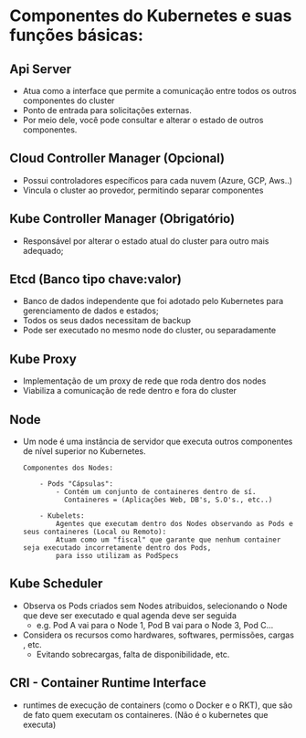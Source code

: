 # Componentes do Kubernetes e suas funções básicas: 

## Api Server
- Atua como a interface que permite a comunicação entre todos os outros componentes do cluster
- Ponto de entrada para solicitações externas. 
- Por meio dele, você pode consultar e alterar o estado de outros componentes.

## Cloud Controller Manager (Opcional)
- Possui controladores específicos para cada nuvem (Azure, GCP, Aws..)
- Vincula o cluster ao provedor, permitindo separar componentes

## Kube Controller Manager (Obrigatório)
- Responsável por alterar o estado atual do cluster para outro mais adequado;

## Etcd (Banco tipo chave:valor)
- Banco de dados independente que foi adotado pelo Kubernetes para gerenciamento de dados e estados;
- Todos os seus dados necessitam de backup
- Pode ser executado no mesmo node do cluster, ou separadamente

## Kube Proxy
- Implementação de um proxy de rede que roda dentro dos nodes
- Viabiliza a comunicação de rede dentro e fora do cluster

## Node
- Um node é uma instância de servidor que executa outros componentes de nível superior no Kubernetes.


      Componentes dos Nodes:

          - Pods "Cápsulas":
              - Contém um conjunto de containeres dentro de sí. 
                Containeres = (Aplicações Web, DB's, S.O's., etc..)
    
          - Kubelets: 
              Agentes que executam dentro dos Nodes observando as Pods e seus containeres (Local ou Remoto):  
              Atuam como um "fiscal" que garante que nenhum container seja executado incorretamente dentro dos Pods, 
              para isso utilizam as PodSpecs
        
  
## Kube Scheduler
- Observa os Pods criados sem Nodes atribuidos, selecionando o Node que deve ser executado e qual agenda deve ser seguida
  - e.g. Pod A vai para o Node 1, Pod B vai para o Node 3, Pod C...
- Considera os recursos como hardwares, softwares, permissões, cargas , etc. 
  - Evitando sobrecargas, falta de disponibilidade, etc.

## CRI - Container Runtime Interface
-  runtimes de execução de containers (como o Docker e o RKT), que são de fato quem executam os containeres. 
(Não é o kubernetes que executa)



